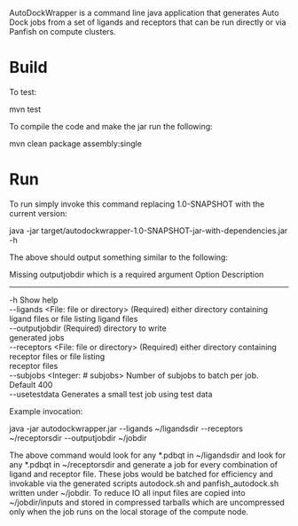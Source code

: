 
AutoDockWrapper is a command line java application that generates Auto Dock jobs from a set
of ligands and receptors that can be run directly or via Panfish on compute clusters.  



Build
=====

To test:

mvn test

To compile the code and make the jar run the following:

mvn clean package assembly:single


Run
===

To run simply invoke this command replacing 1.0-SNAPSHOT with the current version:

java -jar target/autodockwrapper-1.0-SNAPSHOT-jar-with-dependencies.jar -h

The above should output something similar to the following:


Missing outputjobdir which is a required argument
Option                                 Description                           
------                                 -----------                           
-h                                     Show help                             
--ligands <File: file or directory>    (Required) either directory containing
                                         ligand files or file listing ligand 
                                         files                               
--outputjobdir <directory>             (Required) directory to write         
                                         generated jobs                      
--receptors <File: file or directory>  (Required) either directory containing
                                         receptor files or file listing      
                                         receptor files                      
--subjobs <Integer: # subjobs>         Number of subjobs to batch per job.   
                                         Default 400                         
--usetestdata                          Generates a small test job using test 
                                         data                                

Example invocation:

java -jar autodockwrapper.jar --ligands ~/ligandsdir --receptors ~/receptorsdir --outputjobdir ~/jobdir

The above command would look for any *.pdbqt in ~/ligandsdir and look for any *.pdbqt in ~/receptorsdir and
generate a job for every combination of ligand and receptor file.  These jobs would be batched for efficiency
and invokable via the generated scripts autodock.sh and panfish_autodock.sh written under ~/jobdir.
To reduce IO all input files are copied into ~/jobdir/inputs and stored in compressed
tarballs which are uncompressed only when the job runs on the local storage of the compute
node.

